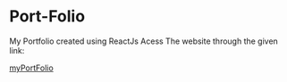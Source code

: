 # Port-Folio
My Portfolio created using ReactJs
Acess The website through the given link:

[myPortFolio](https://portfolio-sosenkkk.netlify.app/)
